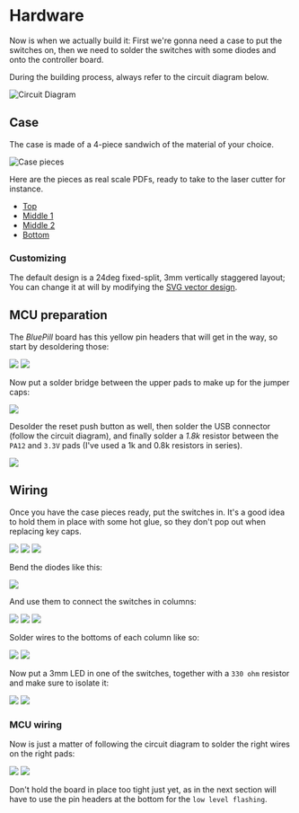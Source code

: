 # Hardware

Now is when we actually build it: First we're gonna need a case to put the
switches on, then we need to solder the switches with some diodes and onto the
controller board.

During the building process, always refer to the circuit diagram below.

![Circuit Diagram](./img/diagram.png)


## Case

The case is made of a 4-piece sandwich of the material of your choice.

![Case pieces](./case/preview.png)

Here are the pieces as real scale PDFs, ready to take to the laser cutter for
instance.

- [Top](./case/top.pdf)
- [Middle 1](./case/middle1.pdf)
- [Middle 2](./case/middle2.pdf)
- [Bottom](./case/bottom.pdf)

### Customizing

The default design is a 24deg fixed-split, 3mm vertically staggered layout; You
can change it at will by modifying the [SVG vector
design](https://github.com/alx741/venabili/blob/master/design/layout.svg).


## MCU preparation

The *BluePill* board has this yellow pin headers that will get in the way, so
start by desoldering those:

![](./img/IMG_20180626_104304.jpg)
![](./img/IMG_20180511_171243.jpg)

Now put a solder bridge between the upper pads to make up for the jumper caps:

![](./img/IMG_20180511_171258.jpg)

Desolder the reset push button as well, then solder the USB connector (follow
the circuit diagram), and finally solder a *1.8k* resistor between the
`PA12` and `3.3V` pads (I've used a 1k and 0.8k resistors in series).

![](./img/IMG_20180513_133425.jpg)


## Wiring

Once you have the case pieces ready, put the switches in. It's a good idea to
hold them in place with some hot glue, so they don't pop out when replacing key
caps.

![](./img/IMG_20180511_223308.jpg)
![](./img/IMG_20180511_223632.jpg)
![](./img/IMG_20180511_223640.jpg)

Bend the diodes like this:

![](./img/IMG_20180512_124648.jpg)

And use them to connect the switches in columns:

![](./img/IMG_20180512_124800.jpg)
![](./img/IMG_20180512_141752.jpg)
![](./img/IMG_20180512_141746.jpg)

Solder wires to the bottoms of each column like so:

![](./img/IMG_20180512_160632.jpg)
![](./img/IMG_20180512_161501.jpg)

Now put a 3mm LED in one of the switches, together with a `330 ohm` resistor and
make sure to isolate it:

![](./img/IMG_20180513_152613.jpg)
![](./img/IMG_20180513_152747.jpg)


### MCU wiring

Now is just a matter of following the circuit diagram to solder the right wires
on the right pads:

![](./img/IMG_20180513_153058.jpg)
![](./img/IMG_20180513_130714.jpg)

Don't hold the board in place too tight just yet, as in the next section will
have to use the pin headers at the bottom for the `low level flashing`.
